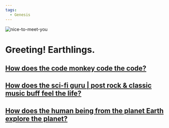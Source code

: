 ```yaml
---
tags:
  - Genesis
---
```


![nice-to-meet-you](https://nanonova-imgbed.oss-cn-chengdu.aliyuncs.com/2020/05/04/img4747.jpeg)

# Greeting! Earthlings.

## [How does the code monkey code the code?](/code)

## [How does the sci-fi guru | post rock & classic music buff feel the life?](/life)

## [How does the human being from the planet Earth explore the planet?](/world)
